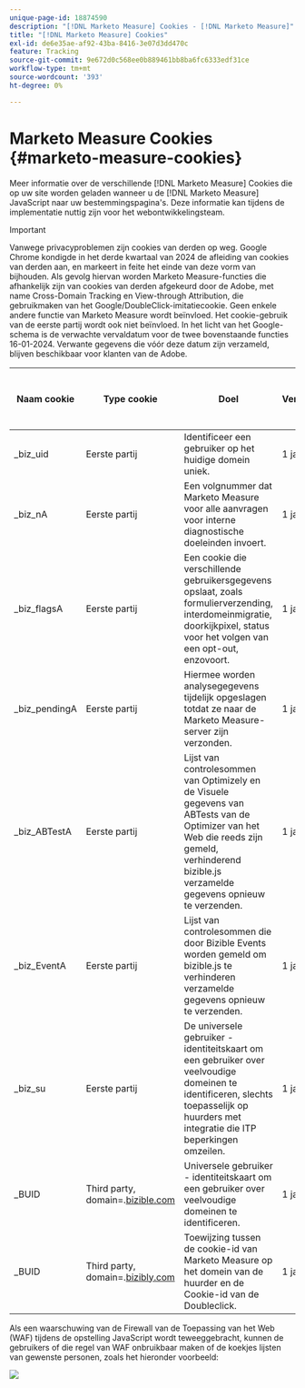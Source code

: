 ```yaml
---
unique-page-id: 18874590
description: "[!DNL Marketo Measure] Cookies - [!DNL Marketo Measure]"
title: "[!DNL Marketo Measure] Cookies"
exl-id: de6e35ae-af92-43ba-8416-3e07d3dd470c
feature: Tracking
source-git-commit: 9e672d0c568ee0b889461bb8ba6fc6333edf31ce
workflow-type: tm+mt
source-wordcount: '393'
ht-degree: 0%

---
```


# Marketo Measure Cookies {#marketo-measure-cookies}

Meer informatie over de verschillende [!DNL Marketo Measure] Cookies die op uw site worden geladen wanneer u de [!DNL Marketo Measure] JavaScript naar uw bestemmingspagina&#39;s. Deze informatie kan tijdens de implementatie nuttig zijn voor het webontwikkelingsteam.

>[!IMPORTANT]
>
>Vanwege privacyproblemen zijn cookies van derden op weg. Google Chrome kondigde in het derde kwartaal van 2024 de afleiding van cookies van derden aan, en markeert in feite het einde van deze vorm van bijhouden. Als gevolg hiervan worden Marketo Measure-functies die afhankelijk zijn van cookies van derden afgekeurd door de Adobe, met name Cross-Domain Tracking en View-through Attribution, die gebruikmaken van het Google/DoubleClick-imitatiecookie. Geen enkele andere functie van Marketo Measure wordt beïnvloed. Het cookie-gebruik van de eerste partij wordt ook niet beïnvloed. In het licht van het Google-schema is de verwachte vervaldatum voor de twee bovenstaande functies 16-01-2024. Verwante gegevens die vóór deze datum zijn verzameld, blijven beschikbaar voor klanten van de Adobe.

<table>
<thead>
  <tr>
    <th>Naam cookie</th>
    <th>Type cookie</th>
    <th>Doel</th>
    <th>Vervaldatum</th>
    <th>Heeft u een veilige vlag ingesteld?<br></th>
    <th>Heeft alleen HTTP-vlag ingesteld?</th>
    <th>Koekjesset</th>
  </tr>
</thead>
<tbody>
  <tr>
    <td>_biz_uid</td>
    <td>Eerste partij</td>
    <td>Identificeer een gebruiker op het huidige domein uniek.</td>
    <td>1 jaar</td>
    <td>Nee</td>
    <td>Nee</td>
    <td>bizible.js</td>
  </tr>
  <tr>
    <td>_biz_nA</td>
    <td>Eerste partij</td>
    <td>Een volgnummer dat Marketo Measure voor alle aanvragen voor interne diagnostische doeleinden invoert.</td>
    <td>1 jaar</td>
    <td>Nee</td>
    <td>Nee</td>
    <td>bizible.js</td>
  </tr>
  <tr>
    <td>_biz_flagsA</td>
    <td>Eerste partij</td>
    <td>Een cookie die verschillende gebruikersgegevens opslaat, zoals formulierverzending, interdomeinmigratie, doorkijkpixel, status voor het volgen van een opt-out, enzovoort.</td>
    <td>1 jaar</td>
    <td>Nee</td>
    <td>Nee</td>
    <td>bizible.js</td>
  </tr>
  <tr>
    <td>_biz_pendingA</td>
    <td>Eerste partij</td>
    <td>Hiermee worden analysegegevens tijdelijk opgeslagen totdat ze naar de Marketo Measure-server zijn verzonden.</td>
    <td>1 jaar</td>
    <td>Nee</td>
    <td>Nee</td>
    <td>bizible.js</td>
  </tr>
  <tr>
    <td>_biz_ABTestA</td>
    <td>Eerste partij</td>
    <td>Lijst van controlesommen van Optimizely en de Visuele gegevens van ABTests van de Optimizer van het Web die reeds zijn gemeld, verhinderend bizible.js verzamelde gegevens opnieuw te verzenden.</td>
    <td>1 jaar</td>
    <td>Nee</td>
    <td>Nee</td>
    <td>bizible.js</td>
  </tr>
  <tr>
    <td>_biz_EventA</td>
    <td>Eerste partij</td>
    <td>Lijst van controlesommen die door Bizible Events worden gemeld om bizible.js te verhinderen verzamelde gegevens opnieuw te verzenden.</td>
    <td>1 jaar</td>
    <td>Nee</td>
    <td>Nee</td>
    <td>bizible.js</td>
  </tr>
  <tr>
    <td>_biz_su</td>
    <td>Eerste partij</td>
    <td>De universele gebruiker - identiteitskaart om een gebruiker over veelvoudige domeinen te identificeren, slechts toepasselijk op huurders met integratie die ITP beperkingen omzeilen.</td>
    <td>1 jaar</td>
    <td>Ja</td>
    <td>Nee</td>
    <td>Edgecast</td>
  </tr>
  <tr>
    <td>_BUID</td>
    <td>Third party, domain=.<a href="https://business.adobe.com/products/marketo/bizible.html">bizible.com</a></td>
    <td>Universele gebruiker - identiteitskaart om een gebruiker over veelvoudige domeinen te identificeren.</td>
    <td>1 jaar</td>
    <td>Ja</td>
    <td>Nee</td>
    <td>Edgecast</td>
  </tr>
  <tr>
    <td>_BUID</td>
    <td>Third party, domain=.<a href="http://bizibly.com/">bizibly.com</a></td>
    <td>Toewijzing tussen de cookie-id van Marketo Measure op het domein van de huurder en de Cookie-id van de Doubleclick.</td>
    <td>1 jaar</td>
    <td>Ja</td>
    <td>Nee</td>
    <td>Edgecast</td>
  </tr>
</tbody>
</table>

Als een waarschuwing van de Firewall van de Toepassing van het Web (WAF) tijdens de opstelling JavaScript wordt teweeggebracht, kunnen de gebruikers of die regel van WAF onbruikbaar maken of de koekjes lijsten van gewenste personen, zoals het hieronder voorbeeld:

![](assets/marketo-measure-cookies-1.png)
